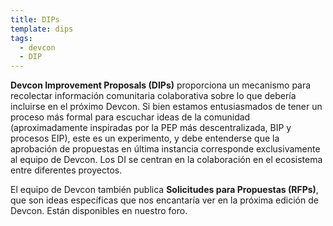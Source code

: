 ```yaml
---
title: DIPs
template: dips
tags:
  - devcon
  - DIP
---
```


<span class="h2 highlighted"><b>Devcon Improvement Proposals (DIPs)</b> proporciona un mecanismo para recolectar información comunitaria colaborativa sobre lo que debería incluirse en el próximo Devcon. Si bien estamos entusiasmados de tener un proceso más formal para escuchar ideas de la comunidad (aproximadamente inspiradas por la PEP más descentralizada, BIP y procesos EIP), este es un experimento, y debe entenderse que la aprobación de propuestas en última instancia corresponde exclusivamente al equipo de Devcon. Los DI se centran en la colaboración en el ecosistema entre diferentes proyectos.</span>

El equipo de Devcon también publica <b>Solicitudes para Propuestas (RFPs)</b>, que son ideas específicas que nos encantaría ver en la próxima edición de Devcon. Están disponibles en nuestro foro.
